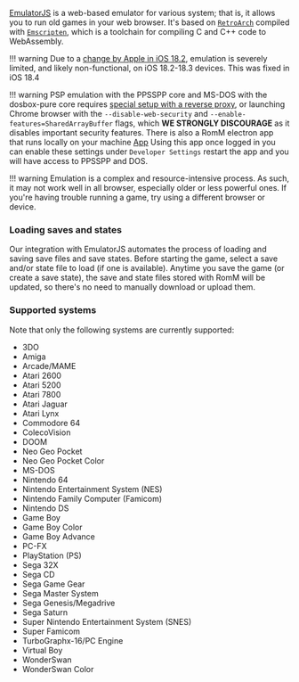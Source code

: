 [EmulatorJS](https://emulatorjs.org/) is a web-based emulator for various system; that is, it allows you to run old games in your web browser. It's based on [`RetroArch`](https://www.retroarch.com) compiled with [`Emscripten`](https://emscripten.org/), which is a toolchain for compiling C and C++ code to WebAssembly.

<!-- prettier-ignore -->
!!! warning
    Due to a [change by Apple in iOS 18.2](https://bugs.webkit.org/show_bug.cgi?id=284752), emulation is severely limited, and likely non-functional, on iOS 18.2-18.3 devices. This was fixed in iOS 18.4

<!-- prettier-ignore -->
!!! warning
    PSP emulation with the PPSSPP core and MS-DOS with the dosbox-pure core requires [special setup with a reverse proxy](https://emulatorjs.org/docs/options#ejs_threads), or launching Chrome browser with the `--disable-web-security` and `--enable-features=SharedArrayBuffer` flags, which **WE STRONGLY DISCOURAGE** as it disables important security features.
    There is also a RomM electron app that runs locally on your machine [App](https://github.com/smurflabs/RommBrowser/releases) Using this app once logged in you can enable these settings under `Developer Settings` restart the app and you will have access to PPSSPP and DOS.

<!-- prettier-ignore -->
!!! warning
    Emulation is a complex and resource-intensive process. As such, it may not work well in all browser, especially older or less powerful ones. If you're having trouble running a game, try using a different browser or device.

### Loading saves and states

Our integration with EmulatorJS automates the process of loading and saving save files and save states. Before starting the game, select a save and/or state file to load (if one is available). Anytime you save the game (or create a save state), the save and state files stored with RomM will be updated, so there's no need to manually download or upload them.

### Supported systems

Note that only the following systems are currently supported:

- 3DO
- Amiga
- Arcade/MAME
- Atari 2600
- Atari 5200
- Atari 7800
- Atari Jaguar
- Atari Lynx
- Commodore 64
- ColecoVision
- DOOM
- Neo Geo Pocket
- Neo Geo Pocket Color
- MS-DOS
- Nintendo 64
- Nintendo Entertainment System (NES)
- Nintendo Family Computer (Famicom)
- Nintendo DS
- Game Boy
- Game Boy Color
- Game Boy Advance
- PC-FX
- PlayStation (PS)
- Sega 32X
- Sega CD
- Sega Game Gear
- Sega Master System
- Sega Genesis/Megadrive
- Sega Saturn
- Super Nintendo Entertainment System (SNES)
- Super Famicom
- TurboGraphx-16/PC Engine
- Virtual Boy
- WonderSwan
- WonderSwan Color
